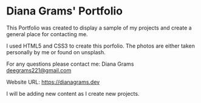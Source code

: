 # Diana Grams' Portfolio

This Portfolio was created to display a sample of my projects and create a general place for contacting me.

I used HTML5 and CSS3 to create this porfolio. The photos are either taken personally by me or found on unsplash.

For any questions please contact me: Diana Grams <deegrams221@gmail.com> 

Website URL: 
https://dianagrams.dev 

I will be adding new content as I create new projects.
